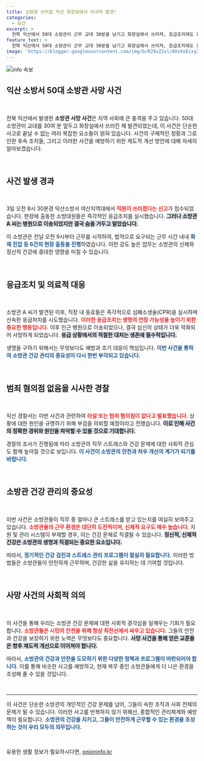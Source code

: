 ```yaml
---
title: 소방관 쓰러짐 익산 화장실에서 비극적 발견!
categories:
  - 보건
excerpt: >
  전북 익산에서 50대 소방관이 근무 교대 30분을 남기고 화장실에서 쓰러져, 응급조치에도 불구하고 사망했습니다. 화재 진압 등 6건의 출동을 한 그는 어떤 어려움을 겪었을까요?
feature_text: >
  전북 익산에서 50대 소방관이 근무 교대 30분을 남기고 화장실에서 쓰러져, 응급조치에도 불구하고 사망했습니다. 화재 진압 등 6건의 출동을 한 그는 어떤 어려움을 겪었을까요?
image: 'https://blogger.googleusercontent.com/img/b/R29vZ2xl/AVvXsEixyZcFfHzMRdzZMjFBmAUKJYCLCGyLL1o632UiGVXcaFdKo_bkvkuCioo0uUKlGfBVcT3P84aROyZIXSBEx3Aw5nCQ3pTgDom1WDC4m8eifvWiAmWEEVb4x6G_l8C0QH225ldMjyaFvpxGEBGNO37VmDTDMHGhJPq73UglMfDca1-0aw/s1600/blogspot.png'
---
```


<p><img src="https://blogger.googleusercontent.com/img/b/R29vZ2xl/AVvXsEixyZcFfHzMRdzZMjFBmAUKJYCLCGyLL1o632UiGVXcaFdKo_bkvkuCioo0uUKlGfBVcT3P84aROyZIXSBEx3Aw5nCQ3pTgDom1WDC4m8eifvWiAmWEEVb4x6G_l8C0QH225ldMjyaFvpxGEBGNO37VmDTDMHGhJPq73UglMfDca1-0aw/s1600/blogspot.png" alt="info 속보" /></p>

<h2 data-ke-size="size26">익산 소방서 50대 소방관 사망 사건</h2>

<p data-ke-size="size16">&nbsp;</p>

<p data-ke-size="size16">전북 익산에서 발생한 <b>소방관 사망 사건</b>은 지역 사회에 큰 충격을 주고 있습니다. 50대 소방관이 교대를 30여 분 앞두고 화장실에서 쓰러진 채 발견되었는데, 이 사건은 단순한 사고로 끝날 수 없는 여러 복잡한 요소들이 얽혀 있습니다. 사건의 구체적인 정황과 그로 인한 후속 조치들, 그리고 이러한 사건을 예방하기 위한 제도적 개선 방안에 대해 자세히 알아보겠습니다.</p>

<p data-ke-size="size16">&nbsp;</p>

<h2 data-ke-size="size26">사건 발생 경과</h2>

<p data-ke-size="size16">&nbsp;</p>

<p data-ke-size="size16">3일 오전 8시 30분경 익산소방서 여산지역대에서 <b><span style="color: #ee2323;">직원이 쓰러졌다는 신고</span></b>가 접수되었습니다. 현장에 출동한 소방대원들은 즉각적인 응급조치를 실시했습니다. <b><span style="background-color: #21538527;">그러나 소방관 A 씨는 병원으로 이송되었지만 결국 숨을 거두고 말았습니다.</span></b></p>

<p data-ke-size="size16">이 소방관은 전날 오전 9시부터 근무를 시작하여, 법적으로 요구되는 근무 시간 내내 <b><span style="color: #1a5490;">화재 진압 등 6건의 현장 출동을 진행</span></b>하였습니다. 이런 강도 높은 업무는 소방관의 신체와 정신적 건강에 중대한 영향을 미칠 수 있습니다.</p>

<p data-ke-size="size16">&nbsp;</p>

<h2 data-ke-size="size26">응급조치 및 의료적 대응</h2>

<p data-ke-size="size16">&nbsp;</p>

<p data-ke-size="size16">소방관 A 씨가 발견된 이후, 직장 내 동료들은 즉각적으로 심폐소생술(CPR)을 실시하며 신속한 응급처치를 시도했습니다. <b><span style="color: #ee2323;">이러한 응급조치는 생명의 연장 가능성을 높이기 위한 중요한 행동입니다.</span></b> 이후 인근 병원으로 이송되었으나, 결국 심신의 상태가 더욱 악화되어 사망하게 되었습니다. <b><span style="background-color: #21538527;">응급 상황에서의 적절한 대처는 생존에 필수적입니다.</span></b></p>

<p data-ke-size="size16">생명을 구하기 위해서는 무엇보다도 예방과 조기 대응이 핵심입니다. <b><span style="color: #1a5490;">이번 사건을 통하여 소방관 건강 관리의 중요성이 다시 한번 부각되고 있습니다.</span></b></p>

<p data-ke-size="size16">&nbsp;</p>

<h2 data-ke-size="size26">범죄 혐의점 없음을 시사한 경찰</h2>

<p data-ke-size="size16">&nbsp;</p>

<p data-ke-size="size16">익산 경찰서는 이번 사건과 관련하여 <b><span style="color: #ee2323;">타살 또는 범죄 혐의점이 없다고 발표했습니다.</span></b> 상황에 대한 원인을 규명하기 위해 부검을 의뢰할 예정이라고 전했습니다. <b><span style="background-color: #21538527;">이로 인해 사건의 정확한 경위와 원인을 파악할 수 있을 것으로 기대합니다.</span></b></p>

<p data-ke-size="size16">경찰의 조사가 진행됨에 따라 소방관의 직무 스트레스와 건강 문제에 대한 사회적 관심도 함께 높아질 것으로 보입니다. <b><span style="color: #1a5490;">이 사건이 소방관의 안전과 처우 개선의 계기가 되기를 바랍니다.</span></b></p>

<p data-ke-size="size16">&nbsp;</p>

<h2 data-ke-size="size26">소방관 건강 관리의 중요성</h2>

<p data-ke-size="size16">&nbsp;</p>

<p data-ke-size="size16">이번 사건은 소방관들이 직무 중 얼마나 큰 스트레스를 받고 있는지를 여실히 보여주고 있습니다. <b><span style="color: #ee2323;">소방관들의 근무 환경은 대단히 도전적이며, 신체적 요구도 매우 높습니다.</span></b> 지원 및 관리 시스템이 부재할 경우, 이는 건강 문제로 직결될 수 있습니다. <b><span style="background-color: #21538527;">정신적, 신체적 건강은 소방관의 생명과 직결되는 중요한 요소입니다.</span></b></p>

<p data-ke-size="size16">따라서, <b><span style="color: #1a5490;">정기적인 건강 검진과 스트레스 관리 프로그램이 절실히 필요합니다.</span></b> 이러한 방법들은 소방관들이 안전하게 근무하며, 건강한 삶을 유지하는 데 기여할 것입니다.</p>

<p data-ke-size="size16">&nbsp;</p>

<h2 data-ke-size="size26">사망 사건의 사회적 의의</h2>

<p data-ke-size="size16">&nbsp;</p>

<p data-ke-size="size16">이 사건을 통해 우리는 소방관 건강 문제에 대한 사회적 경각심을 일깨우는 기회가 필요합니다. <b><span style="color: #ee2323;">소방관들은 시민의 안전을 위해 항상 최전선에서 싸우고 있습니다.</span></b> 그들의 안전과 건강을 보장하기 위한 노력은 무엇보다도 중요합니다. <b><span style="background-color: #21538527;">사망 사건을 통해 얻은 교훈들은 향후 제도적 개선으로 이어져야 합니다.</span></b></p>

<p data-ke-size="size16">따라서, <b><span style="color: #1a5490;">소방관의 건강과 안전을 도모하기 위한 다양한 정책과 프로그램이 마련되어야 합니다.</span></b> 이를 통해 비슷한 사고를 예방하고, 현재 복무 중인 소방관들에게 더 나은 환경을 조성해 줄 수 있을 것입니다.</p>

<p data-ke-size="size16">&nbsp;</p>

<hr/>

<p data-ke-size="size16">이 사건은 단순한 소방관의 개인적인 건강 문제를 넘어, 그들이 속한 조직과 사회 전체의 문제가 될 수 있습니다. 이러한 사고를 반복하지 않기 위해선, 종합적인 관리체계와 예방책이 필요합니다. <b><span style="color: #1a5490;">소방관의 건강을 지키고, 그들이 안전하게 근무할 수 있는 환경을 조성하는 것이 우리 모두의 의무입니다.</span></b></p>

<p data-ke-size="size16">&nbsp;</p>
유용한 생활 정보가 필요하시다면, <a href="https://onioninfo.kr" rel="dofollow">onioninfo.kr</a>



